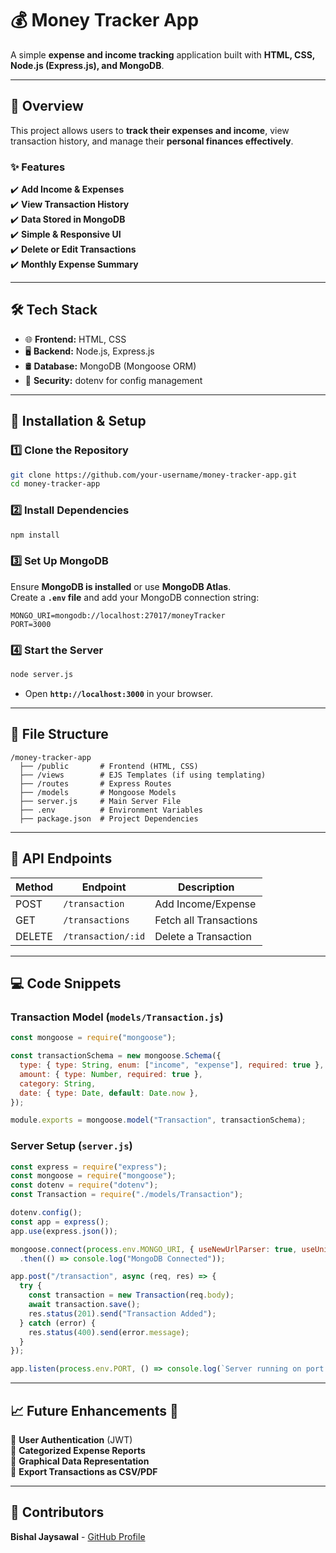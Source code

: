 # **💰 Money Tracker App**  
A simple **expense and income tracking** application built with **HTML, CSS, Node.js (Express.js), and MongoDB**.

---

## **📌 Overview**  
This project allows users to **track their expenses and income**, view transaction history, and manage their **personal finances effectively**. 

### **✨ Features**  
✔️ **Add Income & Expenses**  
✔️ **View Transaction History**  
✔️ **Data Stored in MongoDB**  
✔️ **Simple & Responsive UI**  
✔️ **Delete or Edit Transactions**  
✔️ **Monthly Expense Summary**  

---

## **🛠 Tech Stack**  
- 🌐 **Frontend:** HTML, CSS  
- 🖥 **Backend:** Node.js, Express.js  
- 🛢 **Database:** MongoDB (Mongoose ORM)  
- 🔐 **Security:** dotenv for config management  

---

## **🚀 Installation & Setup**  

### **1️⃣ Clone the Repository**  
```bash
git clone https://github.com/your-username/money-tracker-app.git
cd money-tracker-app
```

### **2️⃣ Install Dependencies**  
```bash
npm install
```

### **3️⃣ Set Up MongoDB**  
Ensure **MongoDB is installed** or use **MongoDB Atlas**.  
Create a **`.env` file** and add your MongoDB connection string:  
```
MONGO_URI=mongodb://localhost:27017/moneyTracker
PORT=3000
```

### **4️⃣ Start the Server**  
```bash
node server.js
```
- Open **`http://localhost:3000`** in your browser.

---

## **📂 File Structure**  
```
/money-tracker-app
  ├── /public       # Frontend (HTML, CSS)
  ├── /views        # EJS Templates (if using templating)
  ├── /routes       # Express Routes
  ├── /models       # Mongoose Models
  ├── server.js     # Main Server File
  ├── .env          # Environment Variables
  ├── package.json  # Project Dependencies
```

---

## **🔗 API Endpoints**  

| Method | Endpoint       | Description             |
|--------|--------------|-------------------------|
| POST   | `/transaction` | Add Income/Expense    |
| GET    | `/transactions` | Fetch all Transactions |
| DELETE | `/transaction/:id` | Delete a Transaction |

---

## **💻 Code Snippets**  

### **Transaction Model (`models/Transaction.js`)**
```javascript
const mongoose = require("mongoose");

const transactionSchema = new mongoose.Schema({
  type: { type: String, enum: ["income", "expense"], required: true },
  amount: { type: Number, required: true },
  category: String,
  date: { type: Date, default: Date.now },
});

module.exports = mongoose.model("Transaction", transactionSchema);
```

### **Server Setup (`server.js`)**
```javascript
const express = require("express");
const mongoose = require("mongoose");
const dotenv = require("dotenv");
const Transaction = require("./models/Transaction");

dotenv.config();
const app = express();
app.use(express.json());

mongoose.connect(process.env.MONGO_URI, { useNewUrlParser: true, useUnifiedTopology: true })
  .then(() => console.log("MongoDB Connected"));

app.post("/transaction", async (req, res) => {
  try {
    const transaction = new Transaction(req.body);
    await transaction.save();
    res.status(201).send("Transaction Added");
  } catch (error) {
    res.status(400).send(error.message);
  }
});

app.listen(process.env.PORT, () => console.log(`Server running on port ${process.env.PORT}`));
```

---

## **📈 Future Enhancements 🚀**  
🔹 **User Authentication** (JWT)  
🔹 **Categorized Expense Reports**  
🔹 **Graphical Data Representation**  
🔹 **Export Transactions as CSV/PDF**  

---

## **👤 Contributors**  
**Bishal Jaysawal** - [GitHub Profile](https://github.com/Bishaljay)  
